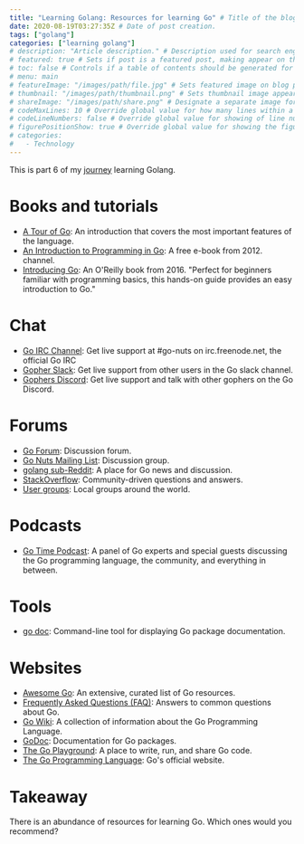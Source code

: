 ```yaml
---
title: "Learning Golang: Resources for learning Go" # Title of the blog post.
date: 2020-08-19T03:27:35Z # Date of post creation.
tags: ["golang"]
categories: ["learning golang"]
# description: "Article description." # Description used for search engine.
# featured: true # Sets if post is a featured post, making appear on the home page side bar.
# toc: false # Controls if a table of contents should be generated for first-level links automatically.
# menu: main
# featureImage: "/images/path/file.jpg" # Sets featured image on blog post.
# thumbnail: "/images/path/thumbnail.png" # Sets thumbnail image appearing inside card on homepage.
# shareImage: "/images/path/share.png" # Designate a separate image for social media sharing.
# codeMaxLines: 10 # Override global value for how many lines within a code block before auto-collapsing.
# codeLineNumbers: false # Override global value for showing of line numbers within code block.
# figurePositionShow: true # Override global value for showing the figure label.
# categories:
#   - Technology
---
```


This is part 6 of my [journey](/categories/learning-golang/) learning Golang.

# Books and tutorials

- [A Tour of Go](https://tour.golang.org/list): An introduction that covers the most important features of the language.
- [An Introduction to Programming in Go](https://www.golang-book.com/books/intro): A free e-book from 2012.
  channel.
- [Introducing Go](https://www.oreilly.com/library/view/introducing-go/9781491941997/): An O'Reilly book from 2016.
  "Perfect for beginners familiar with programming basics, this hands-on guide provides an easy introduction to Go."

# Chat

- [Go IRC Channel](irc:irc.freenode.net/go-nuts): Get live support at #go-nuts on irc.freenode.net, the official Go IRC
- [Gopher Slack](https://blog.gopheracademy.com/gophers-slack-community/): Get live support from other users in the Go slack channel.
- [Gophers Discord](https://discord.gg/64C346U): Get live support and talk with other gophers on the Go Discord.

# Forums

- [Go Forum](https://forum.golangbridge.org/): Discussion forum.
- [Go Nuts Mailing List](https://groups.google.com/group/golang-nuts): Discussion group.
- [golang sub-Reddit](https://reddit.com/r/golang): A place for Go news and discussion.
- [StackOverflow](https://stackoverflow.com/questions/tagged/go): Community-driven questions and answers.
- [User groups](https://github.com/golang/go/wiki/GoUserGroups): Local groups around the world.

# Podcasts

- [Go Time Podcast](https://changelog.com/gotime): A panel of Go experts and
  special guests discussing the Go programming language, the community, and
  everything in between.

# Tools

- [go doc](https://golang.org/cmd/doc/): Command-line tool for displaying Go package documentation.

# Websites

- [Awesome Go](https://awesome-go.com/): An extensive, curated list of Go resources.
- [Frequently Asked Questions (FAQ)](https://golang.org/doc/faq): Answers to common questions about Go.
- [Go Wiki](https://github.com/golang/go/wiki): A collection of information about the Go Programming Language.
- [GoDoc](https://godoc.org/): Documentation for Go packages.
- [The Go Playground](https://play.golang.org/): A place to write, run, and share Go code.
- [The Go Programming Language](https://golang.org/): Go's official website.

# Takeaway

There is an abundance of resources for learning Go. Which ones would you recommend?
